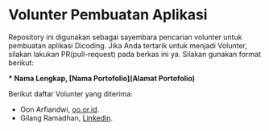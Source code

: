 # Volunter Pembuatan Aplikasi  

Repository ini digunakan sebagai sayembara pencarian volunter untuk pembuatan aplikasi Dicoding. Jika Anda tertarik untuk menjadi Volunter, silakan lakukan PR(pull-request) pada berkas ini ya. Silakan gunakan format berikut:  


**\* Nama Lengkap, [Nama Portofolio](Alamat Portofolio)**  


Berikut daftar Volunter yang diterima:  

* Oon Arfiandwi, [oo.or.id](https://oo.or.id).  
* Gilang Ramadhan, [Linkedin](https://www.linkedin.com/in/gilang-adhan/).  
